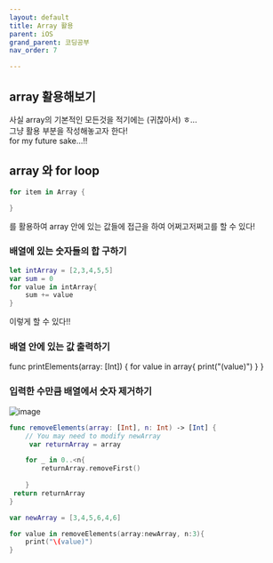 ```yaml
---
layout: default
title: Array 활용
parent: iOS
grand_parent: 코딩공부
nav_order: 7

---
```


## array 활용해보기  
사실 array의 기본적인 모든것을 적기에는 (귀찮아서) ㅎ...  
그냥 활용 부분을 작성해놓고자 한다!  
for my future sake...!!  


## array 와 for loop  

```swift
for item in Array {

}
```
를 활용하여 array 안에 있는 값들에 접근을 하여 어쩌고저쩌고를 할 수 있다!  


### 배열에 있는 숫자들의 합 구하기  

```swift
let intArray = [2,3,4,5,5] 
var sum = 0 
for value in intArray{
    sum += value
}
```

이렇게 할 수 있다!!  


### 배열 안에 있는 값 출력하기 

func printElements(array: [Int]) {
    for value in array{
        print("\(value)")
    }
}

### 입력한 수만큼 배열에서 숫자 제거하기 

![image](https://user-images.githubusercontent.com/37579661/98463194-e86f1000-21fc-11eb-9b96-be0b8155f51d.png)


```swift
func removeElements(array: [Int], n: Int) -> [Int] {
    // You may need to modify newArray
     var returnArray = array

    for _ in 0..<n{
        returnArray.removeFirst()
        
    }
 return returnArray
}

var newArray = [3,4,5,6,4,6]

for value in removeElements(array:newArray, n:3){
    print("\(value)")
}

```

